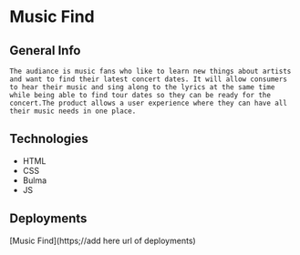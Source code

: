 # Music Find

## General Info
``
    The audiance is music fans who like to learn new things about artists and want to find their latest concert dates. It will allow consumers to hear their music and sing along to the lyrics at the same time while being able to find tour dates so they can be ready for the concert.The product allows a user experience where they can have all their music needs in one place.
``

## Technologies
- HTML
- CSS
- Bulma
- JS


## Deployments
[Music Find](https;//add here url of deployments)